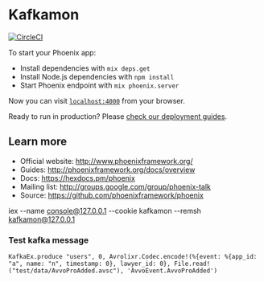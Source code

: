 # Kafkamon

[![CircleCI](https://circleci.com/gh/avvo/kafkamon.svg?style=svg)](https://circleci.com/gh/avvo/kafkamon)

To start your Phoenix app:

  * Install dependencies with `mix deps.get`
  * Install Node.js dependencies with `npm install`
  * Start Phoenix endpoint with `mix phoenix.server`

Now you can visit [`localhost:4000`](http://localhost:4000) from your browser.

Ready to run in production? Please [check our deployment guides](http://www.phoenixframework.org/docs/deployment).

## Learn more

  * Official website: http://www.phoenixframework.org/
  * Guides: http://phoenixframework.org/docs/overview
  * Docs: https://hexdocs.pm/phoenix
  * Mailing list: http://groups.google.com/group/phoenix-talk
  * Source: https://github.com/phoenixframework/phoenix

iex --name console@127.0.0.1 --cookie kafkamon --remsh kafkamon@127.0.0.1

### Test kafka message
```
KafkaEx.produce "users", 0, Avrolixr.Codec.encode!(%{event: %{app_id: "a", name: "n", timestamp: 0}, lawyer_id: 0}, File.read!("test/data/AvvoProAdded.avsc"), 'AvvoEvent.AvvoProAdded')
```
